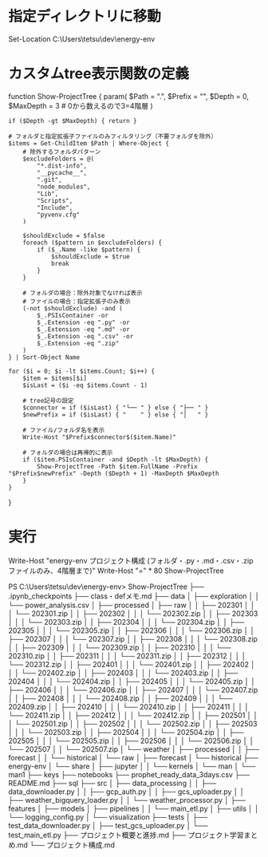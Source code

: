 # 指定ディレクトリに移動
Set-Location C:\Users\tetsu\dev\energy-env

# カスタムtree表示関数の定義
function Show-ProjectTree {
    param(
        $Path = ".", 
        $Prefix = "", 
        $Depth = 0, 
        $MaxDepth = 3  # 0から数えるので3=4階層
    )
    
    if ($Depth -gt $MaxDepth) { return }
    
    # フォルダと指定拡張子ファイルのみフィルタリング（不要フォルダを除外）
    $items = Get-ChildItem $Path | Where-Object {
        # 除外するフォルダパターン
        $excludeFolders = @(
            "*.dist-info",
            "__pycache__",
            ".git", 
            "node_modules",
            "Lib",
            "Scripts", 
            "Include",
            "pyvenv.cfg"
        )
        
        $shouldExclude = $false
        foreach ($pattern in $excludeFolders) {
            if ($_.Name -like $pattern) {
                $shouldExclude = $true
                break
            }
        }
        
        # フォルダの場合：除外対象でなければ表示
        # ファイルの場合：指定拡張子のみ表示
        (-not $shouldExclude) -and (
            $_.PSIsContainer -or 
            $_.Extension -eq ".py" -or 
            $_.Extension -eq ".md" -or
            $_.Extension -eq ".csv" -or
            $_.Extension -eq ".zip"
        )
    } | Sort-Object Name
    
    for ($i = 0; $i -lt $items.Count; $i++) {
        $item = $items[$i]
        $isLast = ($i -eq $items.Count - 1)
        
        # tree記号の設定
        $connector = if ($isLast) { "└── " } else { "├── " }
        $newPrefix = if ($isLast) { "    " } else { "│   " }
        
        # ファイル/フォルダ名を表示
        Write-Host "$Prefix$connector$($item.Name)"
        
        # フォルダの場合は再帰的に表示
        if ($item.PSIsContainer -and $Depth -lt $MaxDepth) {
            Show-ProjectTree -Path $item.FullName -Prefix "$Prefix$newPrefix" -Depth ($Depth + 1) -MaxDepth $MaxDepth
        }
    }
}

# 実行
Write-Host "energy-env プロジェクト構成 (フォルダ・.py・.md・.csv・.zipファイルのみ、4階層まで)"
Write-Host "=" * 80
Show-ProjectTree


PS C:\Users\tetsu\dev\energy-env> Show-ProjectTree
├── .ipynb_checkpoints
├── class・defメモ.md
├── data
│   ├── exploration
│   │   └── power_analysis.csv
│   ├── processed
│   ├── raw
│   │   ├── 202301
│   │   │   └── 202301.zip
│   │   ├── 202302
│   │   │   └── 202302.zip
│   │   ├── 202303
│   │   │   └── 202303.zip
│   │   ├── 202304
│   │   │   └── 202304.zip
│   │   ├── 202305
│   │   │   └── 202305.zip
│   │   ├── 202306
│   │   │   └── 202306.zip
│   │   ├── 202307
│   │   │   └── 202307.zip
│   │   ├── 202308
│   │   │   └── 202308.zip
│   │   ├── 202309
│   │   │   └── 202309.zip
│   │   ├── 202310
│   │   │   └── 202310.zip
│   │   ├── 202311
│   │   │   └── 202311.zip
│   │   ├── 202312
│   │   │   └── 202312.zip
│   │   ├── 202401
│   │   │   └── 202401.zip
│   │   ├── 202402
│   │   │   └── 202402.zip
│   │   ├── 202403
│   │   │   └── 202403.zip
│   │   ├── 202404
│   │   │   └── 202404.zip
│   │   ├── 202405
│   │   │   └── 202405.zip
│   │   ├── 202406
│   │   │   └── 202406.zip
│   │   ├── 202407
│   │   │   └── 202407.zip
│   │   ├── 202408
│   │   │   └── 202408.zip
│   │   ├── 202409
│   │   │   └── 202409.zip
│   │   ├── 202410
│   │   │   └── 202410.zip
│   │   ├── 202411
│   │   │   └── 202411.zip
│   │   ├── 202412
│   │   │   └── 202412.zip
│   │   ├── 202501
│   │   │   └── 202501.zip
│   │   ├── 202502
│   │   │   └── 202502.zip
│   │   ├── 202503
│   │   │   └── 202503.zip
│   │   ├── 202504
│   │   │   └── 202504.zip
│   │   ├── 202505
│   │   │   └── 202505.zip
│   │   ├── 202506
│   │   │   └── 202506.zip
│   │   └── 202507
│   │       └── 202507.zip
│   └── weather
│       ├── processed
│       │   ├── forecast
│       │   └── historical
│       └── raw
│           ├── forecast
│           └── historical
├── energy-env
│   └── share
│       ├── jupyter
│       │   └── kernels
│       └── man
│           └── man1
├── keys
├── notebooks
├── prophet_ready_data_3days.csv
├── README.md
├── sql
├── src
│   ├── data_processing
│   │   ├── data_downloader.py
│   │   ├── gcp_auth.py
│   │   ├── gcs_uploader.py
│   │   ├── weather_bigquery_loader.py
│   │   └── weather_processor.py
│   ├── features
│   ├── models
│   ├── pipelines
│   │   └── main_etl.py
│   ├── utils
│   │   └── logging_config.py
│   └── visualization
├── tests
│   ├── test_data_downloader.py
│   ├── test_gcs_uploader.py
│   └── test_main_etl.py
├── プロジェクト概要と進捗.md
├── プロジェクト学習まとめ.md
└── プロジェクト構成.md
